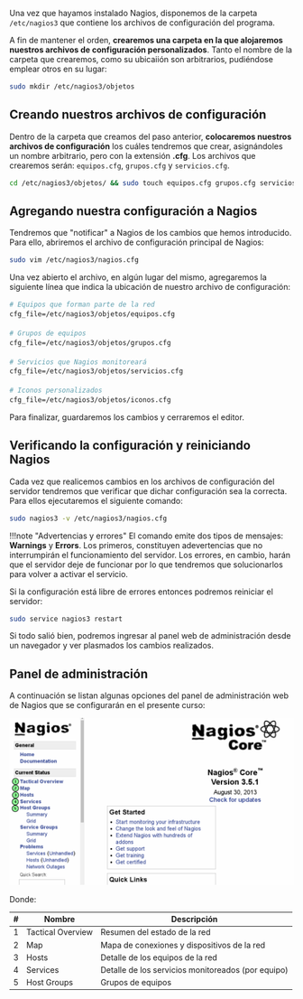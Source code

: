 Una vez que hayamos instalado Nagios, disponemos de la carpeta `/etc/nagios3` que contiene los archivos de configuración del programa.

A fin de mantener el orden, **crearemos una carpeta en la que alojaremos nuestros archivos de configuración personalizados**. Tanto el nombre de la carpeta que crearemos, como su ubicaiión son arbitrarios, pudiéndose emplear otros en su lugar: 

```bash
sudo mkdir /etc/nagios3/objetos
```

## Creando nuestros archivos de configuración


Dentro de la carpeta que creamos del paso anterior, **colocaremos nuestros archivos de configuración** los cuáles tendremos que crear, asignándoles un nombre arbitrario, pero con la extensión **.cfg**. Los archivos que crearemos serán: `equipos.cfg`, `grupos.cfg` y `servicios.cfg`.

```bash
cd /etc/nagios3/objetos/ && sudo touch equipos.cfg grupos.cfg servicios.cfg iconos.cfg
```

## Agregando nuestra configuración a Nagios


Tendremos que "notificar" a Nagios de los cambios que hemos introducido. Para ello, abriremos el archivo de configuración principal de Nagios: 

```bash
sudo vim /etc/nagios3/nagios.cfg
```

Una vez abierto el archivo, en algún lugar del mismo, agregaremos la siguiente línea que indica la ubicación de nuestro archivo de configuración: 

```apache
# Equipos que forman parte de la red
cfg_file=/etc/nagios3/objetos/equipos.cfg
  
# Grupos de equipos
cfg_file=/etc/nagios3/objetos/grupos.cfg

# Servicios que Nagios monitoreará
cfg_file=/etc/nagios3/objetos/servicios.cfg

# Iconos personalizados
cfg_file=/etc/nagios3/objetos/iconos.cfg
```

Para finalizar, guardaremos los cambios y cerraremos el editor.

## Verificando la configuración y reiniciando Nagios
Cada vez que realicemos cambios en los archivos de configuración del servidor tendremos que verificar que dichar configuración sea la correcta. Para ellos ejecutaremos el siguiente comando:

```bash
sudo nagios3 -v /etc/nagios3/nagios.cfg
```


!!!note "Advertencias y errores" 
	El comando emite dos tipos de mensajes: **Warnings** y **Errors**. Los primeros, constituyen adevertencias que no interrumpirán el funcionamiento del servidor. Los errores, en cambio, harán que el servidor deje de funcionar por lo que tendremos que solucionarlos para volver a activar el servicio.


Si la configuración está libre de errores entonces podremos reiniciar el servidor: 

```bash
sudo service nagios3 restart
```

Si todo salió bien, podremos ingresar al panel web de administración desde un navegador y ver plasmados los cambios realizados. 

## Panel de administración
A continuación se listan algunas opciones del panel de administración web de Nagios que se configurarán en el presente curso: 

![Panel de Nagios](imgNagios/nagiospanel.png)

Donde:

|#|Nombre|Descripción|
|----|----|----|
|1|Tactical Overview|Resumen del estado de la red|
|2|Map|Mapa de conexiones y dispositivos de la red|
|3|Hosts|Detalle de los equipos de la red|
|4|Services|Detalle de los servicios monitoreados (por equipo)|
|5|Host Groups|Grupos de equipos|

